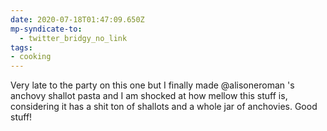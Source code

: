 ```yaml
---
date: 2020-07-18T01:47:09.650Z
mp-syndicate-to:
  - twitter_bridgy_no_link
tags:
- cooking
---
```


Very late to the party on this one but I finally made @alisoneroman 's anchovy shallot pasta and I am shocked at how mellow this stuff is, considering it has a shit ton of shallots and a whole jar of anchovies. Good stuff!
